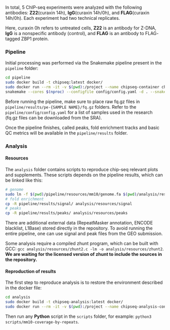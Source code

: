 In total, 5 ChIP-seq experiments were analyzed with the following antibodies: **Z22**(curaxin 14h), **IgG**(curaxin 14h/0h), and **FLAG**(curaxin 14h/0h). Each experiment had two technical replicates.

Here, curaxin 0h refers to untreated cells, **Z22** is an antibody for Z-DNA, **IgG** is a nonspecific antibody (control), and **FLAG** is an antibody to FLAG-
tagged ZBP1 protein. 

### Pipeline
Initial processing was performed via the Snakemake pipeline present in the `pipeline` folder:
```bash
cd pipeline
sudo docker build -t chipseq:latest docker/
sudo docker run --rm -it -v $(pwd):/project --name chipseq-container chipseq:latest
snakemake --cores $(nproc) --configfile config/config.yaml -d . --snakefile workflow/Snakefile  all
```
Before running the pipeline, make sure to place raw fq.gz files in `pipeline/results/pe-{SAMPLE NAME}/fq.gz` folders. Refer to the `pipeline/config/config.yaml` for a list of samples used in the research (fq.gz files can be downloaded from the SRA).

Once the pipeline finishes, called peaks, fold enrichment tracks and basic QC metrics will be available in the `pipeline/results` folder.

### Analysis
#### Resources
The `analysis` folder contains scripts to reproduce chip-seq relevant plots and supplements. These scripts depends on the pipeline results, which can be linked like this:
```bash
# genome
sudo ln -f $(pwd)/pipeline/resources/mm10/genome.fa $(pwd)/analysis/resources/genome.fa
# fold enrichment
cp -R pipeline/results/signal/ analysis/resources/signal
# peaks
cp -R pipeline/results/peaks/ analysis/resources/peaks
```
There are additional external data (RepeatMasker annotation, ENCODE blacklist, L1Base) stored directly in the repository. To avoid running the entire pipeline, one can use signal and peak files from the GEO submission.

Some analysis require a compiled zhunt program, which can be built with GCC: `gcc analysis/resources/zhunt2.c -lm -o analysis/resources/zhunt2`. **We are waiting for the licensed version of zhunt to include the sources in the repository.**
#### Reproduction of results 
The first step to reproduce analysis is to restore the environment described in the docker file:
```bash
cd analysis
sudo docker build -t chipseq-analysis:latest docker/
sudo docker run --rm -it -v $(pwd):/project --name chipseq-analysis-container chipseq-analysis:latest
```
Then run any **Python** script in the `scripts` folder, for example: `python3 scripts/mm10-coverage-by-repeats`. 
